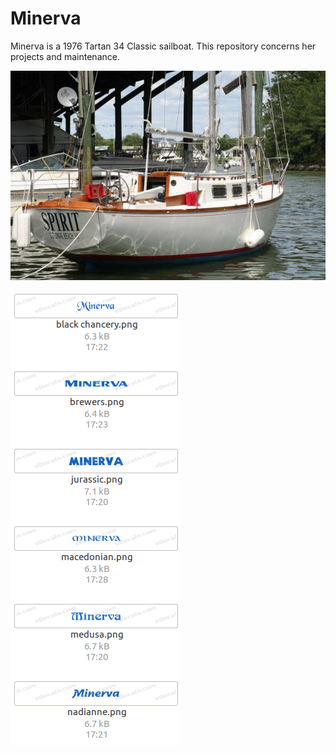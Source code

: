 # Minerva
Minerva is a 1976 Tartan 34 Classic sailboat. This repository concerns her projects and maintenance.

![image1](spirit.jpg)

![image2](minerva.png)
